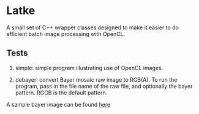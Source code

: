 # Latke

A small set of C++ wrapper classes designed to make it easier to do
efficient batch image processing with OpenCL. 

## Tests

1. simple: simple program illustrating use of OpenCL images.

1. debayer: convert Bayer mosaic raw image to RGB(A). To run the program, pass in the file name of the raw file, and optionally the bayer pattern. RGGB is the default pattern.

A sample bayer image can be found [here](https://github.com/codeplaysoftware/visioncpp/wiki/Example:-Bayer-Filter-Demosaic)
